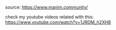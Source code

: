 source: https://www.manim.community/

check my youtube videos related with this: https://www.youtube.com/watch?v=1JRDM_h2XH8
